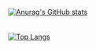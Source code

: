 [![Anurag's GitHub stats](https://github-readme-stats.vercel.app/api?username=edmonds4553)](https://github.com/anuraghazra/github-readme-stats)
<br/><br/><br/>
[![Top Langs](https://github-readme-stats.vercel.app/api/top-langs/?username=edmonds4553&layout=compact)](https://github.com/anuraghazra/github-readme-stats)


